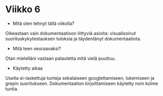 # Viikko 6

* Mitä olen tehnyt tällä viikolla?

Oikeastaan vain dokumentaatioon liittyviä asioita: visualisoinut suorituskykytestauksen tuloksia ja täydentänyt dokumentaatiota.

* Mitä teen seuraavaksi?

Otan mielelläni vastaan palautetta mitä vielä puuttuu.

* Käytetty aikaa

Useita ei-laskettuja tunteja sekalaiseen googlettamiseen, lukemiseen ja grepin suoritukseen. Dokumentaation kirjoittamiseen käytetty noin kolme tuntia.
